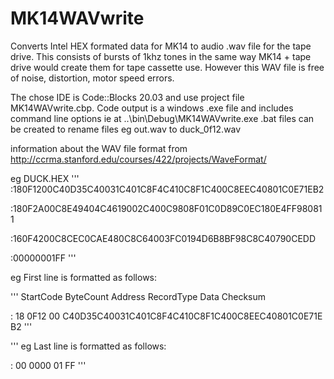 # MK14WAVwrite
Converts Intel HEX formated data for MK14 to audio .wav file for the tape drive.
This consists of bursts of 1khz tones in the same way MK14 + tape drive would create them for tape cassette use.
However this WAV file is free of noise, distortion, motor speed errors.

The chose IDE is Code::Blocks 20.03 and use project file MK14WAVwrite.cbp.
Code output is a windows .exe file and includes command line options
ie at ..\bin\Debug\MK14WAVwrite.exe
.bat files can be created to rename files eg out.wav to duck_0f12.wav


information about the WAV file format from
    http://ccrma.stanford.edu/courses/422/projects/WaveFormat/
    
eg DUCK.HEX
'''
:180F1200C40D35C40031C401C8F4C410C8F1C400C8EEC40801C0E71EB2

:180F2A00C8E49404C4619002C400C9808F01C0D89C0EC180E4FF980811

:160F4200C8CEC0CAE480C8C64003FC0194D6B8BF98C8C40790CEDD

:00000001FF
'''

eg First line is formatted as follows:

'''
StartCode   ByteCount   Address   RecordType   Data                                             Checksum

:           18          0F12      00           C40D35C40031C401C8F4C410C8F1C400C8EEC40801C0E71E B2
'''

'''
eg Last line is formatted as follows:

:           00          0000      01                                                            FF
'''
